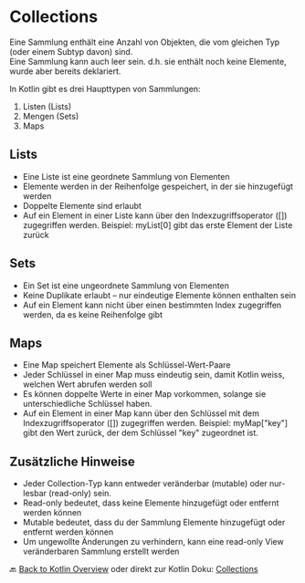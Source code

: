 # Collections

Eine Sammlung enthält eine Anzahl von Objekten, die vom gleichen Typ (oder einem Subtyp davon) sind.<br>
Eine Sammlung kann auch leer sein. d.h. sie enthält noch keine Elemente, wurde aber bereits deklariert.<br>

In Kotlin gibt es drei Haupttypen von Sammlungen:
1. Listen (Lists)
2. Mengen (Sets)
3. Maps

## Lists

- Eine Liste ist eine geordnete Sammlung von Elementen
- Elemente werden in der Reihenfolge gespeichert, in der sie hinzugefügt werden
- Doppelte Elemente sind erlaubt
- Auf ein Element in einer Liste kann über den Indexzugriffsoperator ([]) zugegriffen werden. Beispiel: myList[0] gibt das erste Element der Liste zurück

## Sets
- Ein Set ist eine ungeordnete Sammlung von Elementen
- Keine Duplikate erlaubt – nur eindeutige Elemente können enthalten sein
- Auf ein Element kann nicht über einen bestimmten Index zugegriffen werden, da es keine Reihenfolge gibt

## Maps

- Eine Map speichert Elemente als Schlüssel-Wert-Paare
- Jeder Schlüssel in einer Map muss eindeutig sein, damit Kotlin weiss, welchen Wert abrufen werden soll
- Es können doppelte Werte in einer Map vorkommen, solange sie unterschiedliche Schlüssel haben.
- Auf ein Element in einer Map kann über den Schlüssel mit dem Indexzugriffsoperator ([]) zugegriffen werden. Beispiel: myMap["key"] gibt den Wert zurück, der dem Schlüssel "key" zugeordnet ist.

## Zusätzliche Hinweise
- Jeder Collection-Typ kann entweder veränderbar (mutable) oder nur-lesbar (read-only) sein. 
- Read-only bedeutet, dass keine Elemente hinzugefügt oder entfernt werden können
- Mutable bedeutet, dass du der Sammlung Elemente hinzugefügt oder entfernt werden können
- Um ungewollte Änderungen zu verhindern, kann eine read-only View veränderbaren Sammlung erstellt werden

🔙 [Back to Kotlin Overview](../README.md) oder direkt zur Kotlin Doku: [Collections](https://kotlinlang.org/docs/collections-overview.html) 

